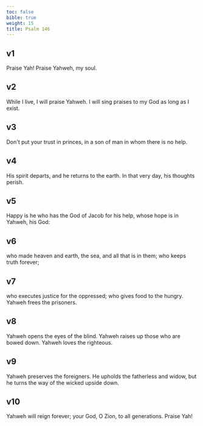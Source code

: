 ```yaml
---
toc: false
bible: true
weight: 15
title: Psalm 146
---
```




## v1 
Praise Yah! Praise Yahweh, my soul. 

## v2 
While I live, I will praise Yahweh. I will sing praises to my God as long as I exist. 

## v3 
Don't put your trust in princes, in a son of man in whom there is no help. 

## v4 
His spirit departs, and he returns to the earth. In that very day, his thoughts perish. 

## v5 
Happy is he who has the God of Jacob for his help, whose hope is in Yahweh, his God: 

## v6 
who made heaven and earth, the sea, and all that is in them; who keeps truth forever; 

## v7 
who executes justice for the oppressed; who gives food to the hungry. Yahweh frees the prisoners. 

## v8 
Yahweh opens the eyes of the blind. Yahweh raises up those who are bowed down. Yahweh loves the righteous. 

## v9 
Yahweh preserves the foreigners. He upholds the fatherless and widow, but he turns the way of the wicked upside down. 

## v10 
Yahweh will reign forever; your God, O Zion, to all generations. Praise Yah!
